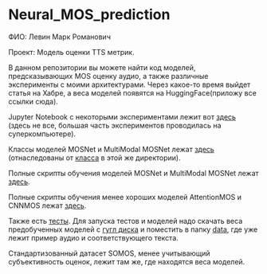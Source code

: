 # Neural_MOS_prediction

ФИО: Левин Марк Романович

Проект: Модель оценки TTS метрик.

В данном репозитории вы можете найти код моделей, предсказывающих MOS оценку аудио, а также различные эксперименты с моими архитектурами. Через какое-то время выйдет статья на Хабре, а веса моделей появятся на HuggingFace(приложу все ссылки сюда).

Jupyter Notebook с некоторыми экспериментами лежит вот [здесь](https://github.com/bananananacat/Neural_MOS_prediction/blob/main/MOSNET.ipynb) (здесь не все, большая часть экспериментов проводилась на суперкомпьютере).

Классы моделей MOSNet и MultiModal MOSNet лежат [здесь](https://github.com/bananananacat/Neural_MOS_prediction/blob/main/src/models/mosnet.py) (отнаследованы от [класса](https://github.com/bananananacat/Neural_MOS_prediction/blob/main/src/models/base_model.py) в этой же директории).

Полные скрипты обучения моделей MOSNet и MultiModal MOSNet лежат [здесь](https://github.com/bananananacat/Neural_MOS_prediction/tree/main/src/models/other_scripts).

Полные скрипты обучения менее хороших моделей AttentionMOS и CNNMOS лежат [здесь](https://github.com/bananananacat/Neural_MOS_prediction/tree/main/src/other_models).

Также есть [тесты](https://github.com/bananananacat/Neural_MOS_prediction/blob/main/tests/test_models.py). Для запуска тестов и моделей надо скачать веса предобученных моделей с [гугл диска](https://drive.google.com/drive/folders/1iOhUhGE3fG4phKu73qhw7SV2s5fMIFAq) и поместить в папку [data](https://github.com/bananananacat/Neural_MOS_prediction/tree/main/tests/data), где уже лежит пример аудио и соответствующего текста.

Стандартизованный датасет SOMOS, менее учитывающий субъективность оценок, лежит там же, где находятся веса моделей.
